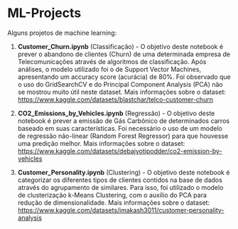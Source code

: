# ML-Projects

Alguns projetos de machine learning:

1. **Customer_Churn.ipynb** (Classificação) - O objetivo deste notebook é prever o abandono de clientes (Churn) de uma determinada empresa de Telecomunicações através de algoritmos de classificação. Após análises, o modelo utilizado foi o de Support Vector Machines, apresentando um accuracy score (acurácia) de 80%. Foi observado que o uso do GridSearchCV e do Principal Component Analysis (PCA) não se mostrou muito útil neste dataset. Mais informações sobre o dataset: https://www.kaggle.com/datasets/blastchar/telco-customer-churn

2. **CO2_Emissions_by_Vehicles.ipynb** (Regressão) - O objetivo deste notebook é prever a emissão de Gás Carbônico de determinados carros baseado em suas características. Foi necessário o uso de um modelo de regressão não-linear (Random Forest Regressor) para que houvesse uma predição melhor. Mais informações sobre o dataset: https://www.kaggle.com/datasets/debajyotipodder/co2-emission-by-vehicles

3. **Customer_Personality.ipynb** (Clustering) - O objetivo deste notebook é categorizar os diferentes tipos de clientes contidos na base de dados através do agrupamento de similares. Para isso, foi utilizado o modelo de clusterização k-Means Clustering, com o auxílio do PCA para redução de dimensionalidade. Mais informações sobre o dataset: https://www.kaggle.com/datasets/imakash3011/customer-personality-analysis
